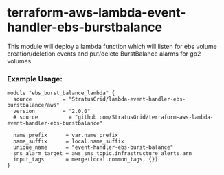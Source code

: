 # terraform-aws-lambda-event-handler-ebs-burstbalance
This module will deploy a lambda function which will listen for ebs volume creation/deletion events and put/delete BurstBalance alarms for gp2 volumes.

### Example Usage:
```
module "ebs_burst_balance_lambda" {
  source          = "StratusGrid/lambda-event-handler-ebs-burstbalance/aws"
  version         = "2.0.0"
  # source          = "github.com/StratusGrid/terraform-aws-lambda-event-handler-ebs-burstbalance"
  
  name_prefix      = var.name_prefix
  name_suffix      = local.name_suffix
  unique_name      = "event-handler-ebs-burst-balance"
  sns_alarm_target = aws_sns_topic.infrastructure_alerts.arn
  input_tags       = merge(local.common_tags, {})
}
```
